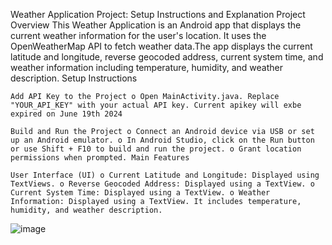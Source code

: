 Weather Application Project: Setup Instructions and Explanation Project Overview This Weather Application is an Android app that displays the current weather information for the user's location. It uses the OpenWeatherMap API to fetch weather data.The app displays the current latitude and longitude, reverse geocoded address, current system time, and weather information including temperature, humidity, and weather description. Setup Instructions

    Add API Key to the Project o Open MainActivity.java. Replace "YOUR_API_KEY" with your actual API key. Current apikey will exbe expired on June 19th 2024 

    Build and Run the Project o Connect an Android device via USB or set up an Android emulator. o In Android Studio, click on the Run button or use Shift + F10 to build and run the project. o Grant location permissions when prompted. Main Features

    User Interface (UI) o Current Latitude and Longitude: Displayed using TextViews. o Reverse Geocoded Address: Displayed using a TextView. o Current System Time: Displayed using a TextView. o Weather Information: Displayed using a TextView. It includes temperature, humidity, and weather description.

![image](https://github.com/uom-t/WeatherApp-Extentsion/assets/171805461/eb8dd56d-226c-43e6-8e77-9894a06a511e)
